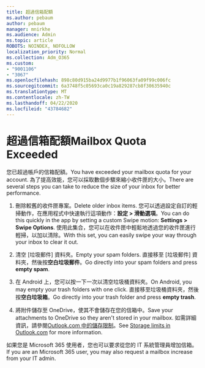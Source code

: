 ```yaml
---
title: 超過信箱配額
ms.author: pebaum
author: pebaum
manager: mnirkhe
ms.audience: Admin
ms.topic: article
ROBOTS: NOINDEX, NOFOLLOW
localization_priority: Normal
ms.collection: Adm_O365
ms.custom:
- "9001106"
- "3067"
ms.openlocfilehash: 898c80d915ba24d9977b1f96063fa09f99c006fc
ms.sourcegitcommit: 6a3748f5c05693ca0c19a829287cb8f30635940c
ms.translationtype: MT
ms.contentlocale: zh-TW
ms.lasthandoff: 04/22/2020
ms.locfileid: "43784682"
---
```

# <a name="mailbox-quota-exceeded"></a><span data-ttu-id="56d7c-102">超過信箱配額</span><span class="sxs-lookup"><span data-stu-id="56d7c-102">Mailbox Quota Exceeded</span></span>

<span data-ttu-id="56d7c-103">您已超過帳戶的信箱配額。</span><span class="sxs-lookup"><span data-stu-id="56d7c-103">You have exceeded your mailbox quota for your account.</span></span> <span data-ttu-id="56d7c-104">為了提高效能，您可以採取數個步驟來縮小收件匣的大小。</span><span class="sxs-lookup"><span data-stu-id="56d7c-104">There are several steps you can take to reduce the size of your inbox for better performance.</span></span>

1. <span data-ttu-id="56d7c-105">刪除較舊的收件匣專案。</span><span class="sxs-lookup"><span data-stu-id="56d7c-105">Delete older inbox items.</span></span> <span data-ttu-id="56d7c-106">您可以透過設定自訂的輕掃動作，在應用程式中快速執行這項動作：**設定 > 滑動選項**。</span><span class="sxs-lookup"><span data-stu-id="56d7c-106">You can do this quickly in the app by setting a custom Swipe motion: **Settings > Swipe Options**.</span></span> <span data-ttu-id="56d7c-107">使用此集合，您可以在收件匣中輕鬆地透過您的收件匣進行輕掃，以加以清除。</span><span class="sxs-lookup"><span data-stu-id="56d7c-107">With this set, you can easily swipe your way through your inbox to clear it out.</span></span>

2. <span data-ttu-id="56d7c-108">清空 [垃圾郵件] 資料夾。</span><span class="sxs-lookup"><span data-stu-id="56d7c-108">Empty your spam folders.</span></span> <span data-ttu-id="56d7c-109">直接移至 [垃圾郵件] 資料夾，然後按**空白垃圾郵件**。</span><span class="sxs-lookup"><span data-stu-id="56d7c-109">Go directly into your spam folders and press **empty spam**.</span></span>

3. <span data-ttu-id="56d7c-110">在 Android 上，您可以按一下一次以清空垃圾桶資料夾。</span><span class="sxs-lookup"><span data-stu-id="56d7c-110">On Android, you may empty your trash folders with one click.</span></span> <span data-ttu-id="56d7c-111">直接移至垃圾桶資料夾，然後按**空白垃圾箱**。</span><span class="sxs-lookup"><span data-stu-id="56d7c-111">Go directly into your trash folder and press **empty trash**.</span></span> 

4. <span data-ttu-id="56d7c-112">將附件儲存至 OneDrive，使其不會儲存在您的信箱中。</span><span class="sxs-lookup"><span data-stu-id="56d7c-112">Save your attachments to OneDrive so they aren't stored in your mailbox.</span></span> <span data-ttu-id="56d7c-113">如需詳細資訊，請參閱[Outlook.com 中的儲存限制](https://support.office.com/article/storage-limits-in-outlook-com-7ac99134-69e5-4619-ac0b-2d313bba5e9e)。</span><span class="sxs-lookup"><span data-stu-id="56d7c-113">See [Storage limits in Outlook.com](https://support.office.com/article/storage-limits-in-outlook-com-7ac99134-69e5-4619-ac0b-2d313bba5e9e) for more information.</span></span> 

<span data-ttu-id="56d7c-114">如果您是 Microsoft 365 使用者，您也可以要求從您的 IT 系統管理員增加信箱。</span><span class="sxs-lookup"><span data-stu-id="56d7c-114">If you are an Microsoft 365 user, you may also request a mailbox increase from your IT admin.</span></span>